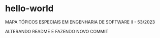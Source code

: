 # hello-world
MAPA TÓPICOS ESPECIAIS EM ENGENHARIA DE SOFTWARE II - 53/2023

ALTERANDO README E FAZENDO NOVO COMMIT
